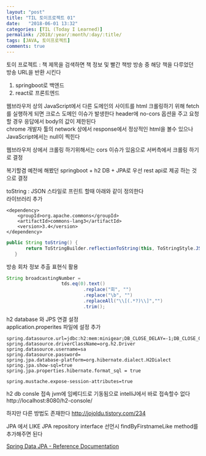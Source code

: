 ```yaml
---
layout: "post"
title: "TIL 토이프로젝트 01"
date:   "2018-06-01 13:32"
categories: [TIL (Today I Learned)]
permalink: /2018/:year/:month/:day/:title/
tags: [JAVA, 토이프로젝트]
comments: true
---
```

토이 프로젝트 : 책 제목을 검색하면 책 정보 및 빨간 책방 방송 중 해당 책을 다루었던 방송 URL을 반환 시킨다   

1. springboot로 백엔드  
2. react로 프론트엔드  

웹브라우저 상의 JavaScript에서 다른 도메인의 사이트를 html 크롤링하기 위해 fetch를 실행하게 되면 크로스 도메인 이슈가 발생한다
header에 no-cors 옵션을 주고 요청할 경우 응답에서 body의 값이 제한된다   
chrome 개발자 툴의 network 상에서 response에서 정상적인 html을 볼수 있으나 JavaScript에서는 null이 찍힌다  

웹브라우저 상에서 크롤링 하기위해서는 cors 이슈가 있음으로 서버측에서 크롤링 하기로 결정  

복기할겸 예전에 해봤던 springboot + h2 DB + JPA로 우선 rest api로 제공 하는 것으로 결정   

toString : JSON 스타일로 프린트 할때 아래와 같이 정의한다   
라이브러리 추가  
```maven
<dependency>
    <groupId>org.apache.commons</groupId>
    <artifactId>commons-lang3</artifactId>
    <version>3.4</version>
</dependency>
```

```java
public String toString() {
       return ToStringBuilder.reflectionToString(this, ToStringStyle.JSON_STYLE);
   }
```

방송 회차 정보 추출 표현식 활용  
```JAVA
String broadcastingNumber =
                    tds.eq(0).text()
                            .replace("회", "")
                            .replace("\b", "")
                            .replaceAll("\\[(.*?)\\]","")
                            .trim();
```

h2 database 와 JPS 연결 설정   
application.properites  파일에 설정 추가
```properties
spring.datasource.url=jdbc:h2:mem:minigear;DB_CLOSE_DELAY=-1;DB_CLOSE_ON_EXIT=FALSE
spring.datasource.driverClassName=org.h2.Driver
spring.datasource.username=sa
spring.datasource.password=
spring.jpa.database-platform=org.hibernate.dialect.H2Dialect
spring.jpa.show-sql=true
spring.jpa.properties.hibernate.format_sql = true

spring.mustache.expose-session-attributes=true
```

h2 db consle 접속 jvm에 임베디드로 기동됨으로 intelliJ에서 바로 접속할수 없다     
http://localhost:8080/h2-console/   

하지만 다른 방법도 존재한다 http://jojoldu.tistory.com/234     

JPA 에서 LIKE JPA repository interface 선언시 findByFirstnameLike method를 추가해주면 된다  

[Spring Data JPA - Reference Documentation](https://docs.spring.io/spring-data/jpa/docs/current/reference/html/#repositories.query-methods)
